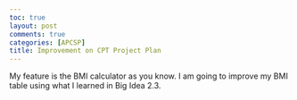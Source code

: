 ```yaml
---
toc: true
layout: post
comments: true
categories: [APCSP]
title: Improvement on CPT Project Plan
---
```


My feature is the BMI calculator as you know. I am going to improve my BMI table using what I learned in Big Idea 2.3.